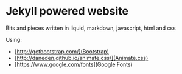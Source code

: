 # Jekyll powered website
Bits and pieces written in liquid, markdown, javascript, html and css

Using:
- [http://getbootstrap.com/](Bootstrap)
- [http://daneden.github.io/animate.css/](Animate.css)
- [https://www.google.com/fonts](Google Fonts)